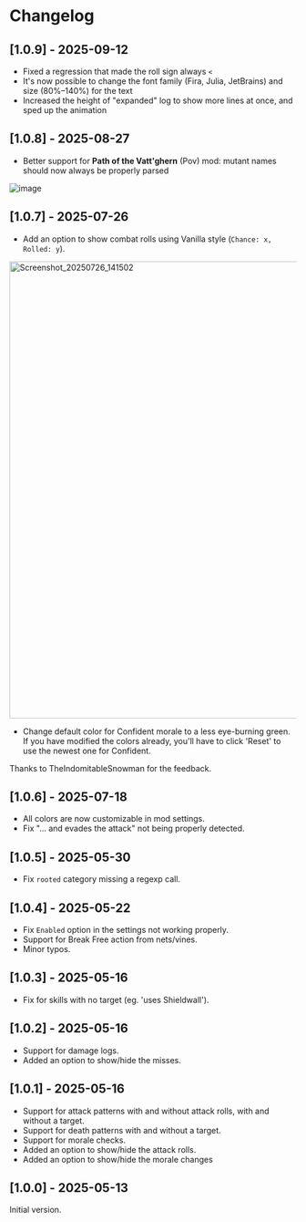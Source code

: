 # Changelog

## [1.0.9] - 2025-09-12

- Fixed a regression that made the roll sign always `<`
- It's now possible to change the font family (Fira, Julia, JetBrains) and size (80%–140%) for the text
- Increased the height of "expanded" log to show more lines at once, and sped up the animation

## [1.0.8] - 2025-08-27

- Better support for **Path of the Vatt'ghern** (Pov) mod: mutant names should now always be properly parsed

![image](https://github.com/user-attachments/assets/c5002b0a-19ca-4e2e-84d1-b7ebe8a14a3a)

## [1.0.7] - 2025-07-26

- Add an option to show combat rolls using Vanilla style (`Chance: x, Rolled: y`).

<img width="1049" height="802" alt="Screenshot_20250726_141502" src="https://github.com/user-attachments/assets/ddca3b3a-72be-4c52-b8c7-3827253fd969" />

- Change default color for Confident morale to a less eye-burning green. If you have modified the colors already, you'll have to click 'Reset' to use the newest one for Confident.

Thanks to TheIndomitableSnowman for the feedback.

## [1.0.6] - 2025-07-18

- All colors are now customizable in mod settings.
- Fix "... and evades the attack" not being properly detected.

## [1.0.5] - 2025-05-30

- Fix `rooted` category missing a regexp call.

## [1.0.4] - 2025-05-22

- Fix `Enabled` option in the settings not working properly.
- Support for Break Free action from nets/vines.
- Minor typos.

## [1.0.3] - 2025-05-16

- Fix for skills with no target (eg. 'uses Shieldwall').

## [1.0.2] - 2025-05-16

- Support for damage logs.
- Added an option to show/hide the misses.

## [1.0.1] - 2025-05-16

- Support for attack patterns with and without attack rolls, with and without a target.
- Support for death patterns with and without a target.
- Support for morale checks.
- Added an option to show/hide the attack rolls.
- Added an option to show/hide the morale changes

## [1.0.0] - 2025-05-13

Initial version.
